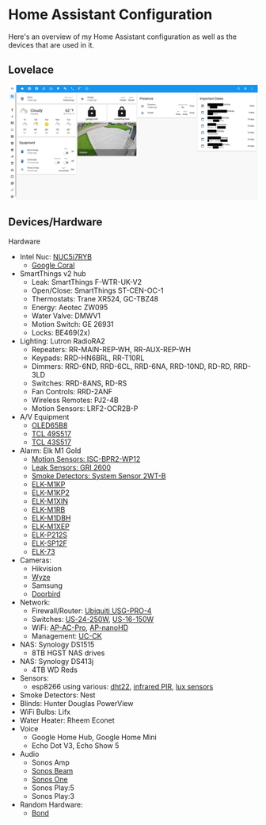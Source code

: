 # Home Assistant Configuration

Here's an overview of my Home Assistant configuration as well as the devices that are used in it.

## Lovelace

![alt text](https://raw.githubusercontent.com/JonGilmore/ha-personal/master/images/lovelace0.png)

## Devices/Hardware

Hardware

-   Intel Nuc: [NUC5i7RYB](https://www.intel.com/content/dam/support/us/en/documents/boardsandkits/NUC5i7RYB_NUC5i7RYBR_TechProdSpec.pdf)
    -   [Google Coral](https://coral.withgoogle.com/products/accelerator)
-   SmartThings v2 hub
    -   Leak: SmartThings F-WTR-UK-V2
    -   Open/Close: SmartThings ST-CEN-OC-1
    -   Thermostats: Trane XR524, GC-TBZ48
    -   Energy: Aeotec ZW095
    -   Water Valve: DMWV1
    -   Motion Switch: GE 26931
    -   Locks: BE469(2x)
-   Lighting: Lutron RadioRA2
    -   Repeaters: RR-MAIN-REP-WH, RR-AUX-REP-WH
    -   Keypads: RRD-HN6BRL, RR-T10RL
    -   Dimmers: RRD-6ND, RRD-6CL, RRD-6NA, RRD-10ND, RD-RD, RRD-3LD
    -   Switches: RRD-8ANS, RD-RS
    -   Fan Controls: RRD-2ANF
    -   Wireless Remotes: PJ2-4B
    -   Motion Sensors: LRF2-OCR2B-P
-   A/V Equipment
    -   [OLED65B8](https://www.rtings.com/tv/reviews/lg/b8-oled)
    -   [TCL 49S517](https://www.tclusa.com/products/home-theater/5-series/tcl-49-class-5-series-4k-uhd-hdr-roku-smart-tv-49s517)
    -   [TCL 43S517](https://www.tclusa.com/products/home-theater/5-series/tcl-43-class-5-series-4k-uhd-hdr-roku-smart-tv-43s517)
-   Alarm: Elk M1 Gold
    -   [Motion Sensors: ISC-BPR2-WP12](https://resource.boschsecurity.com/documents/BlueLine_Gen_2_Data_sheet_enUS_2603228171.pdf)
    -   [Leak Sensors: GRI 2600](http://www.grisk.com/images/product_pdfs/liquid_detection/2600_12volt_dc_water_sensor.pdf)
    -   [Smoke Detectors: System Sensor 2WT-B](https://www.systemsensor.com/en-us/Pages/2WT-B.aspx)
    -   [ELK-M1KP](https://www.elkproducts.com/products/elk-m1kp-m1-lcd-keypad)
    -   [ELK-M1KP2](https://www.elkproducts.com/products/elk-m1kp2-m1-lcd-low-profile-keypad)
    -   [ELK-M1XIN](https://www.elkproducts.com/products/elk-m1xin-m1-16-zone-input-expander)
    -   [ELK-M1RB](https://www.elkproducts.com/products/elk-m1rb-m1-relay-board)
    -   [ELK-M1DBH](https://www.elkproducts.com/products/elk-m1dbh-m1-data-bus-hub)
    -   [ELK-M1XEP](https://www.elkproducts.com/products/elk-m1xep-m1-ethernet-interface)
    -   [ELK-P212S](https://www.elkproducts.com/products/elk-p212s-supervised-remote-power-supply)
    -   [ELK-SP12F](https://www.elkproducts.com/product-catalog/elk-sp12f-flush-mount-speaker)
    -   [ELK-73](https://www.elkproducts.com/product-catalog/elk-73-echo-series-compact-speaker-20-watt-8-ohms)
-   Cameras:
    -   Hikvision
    -   [Wyze](https://wyze.com/wyze-cam.html)
    -   Samsung
    -   [Doorbird](https://www.doorbird.com/downloads/datasheet_d101s_en.pdf)
-   Network:
    -   Firewall/Router: [Ubiquiti USG-PRO-4](https://www.ui.com/unifi-routing/unifi-security-gateway-pro-4/)
    -   Switches: [US-24-250W](https://store.ui.com/products/unifiswitch-24-250w), [US-16-150W](https://store.ui.com/products/unifi-switch-16-150w)
    -   WiFi: [AP-AC-Pro](https://www.ui.com/unifi/unifi-ap-ac-pro/), [AP-nanoHD](https://unifi-nanohd.ui.com/)
    -   Management: [UC-CK](https://store.ui.com/products/unifi-cloud-key)
-   NAS: Synology DS1515
    -   8TB HGST NAS drives
-   NAS: Synology DS413j
    -   4TB WD Reds
-   Sensors:
    -   esp8266 using various: [dht22](https://www.amazon.com/gp/product/B014SMNBJC), [infrared PIR](https://www.amazon.com/gp/product/B016Y10B3O), [lux sensors](https://www.amazon.com/gp/product/B00AF278A8)
-   Smoke Detectors: Nest
-   Blinds: Hunter Douglas PowerView
-   WiFi Bulbs: Lifx
-   Water Heater: Rheem Econet
-   Voice
    -   Google Home Hub, Google Home Mini
    -   Echo Dot V3, Echo Show 5
-   Audio
    -   Sonos Amp
    -   [Sonos Beam](https://www.sonos.com/en-us/shop/beam.html)
    -   [Sonos One](https://www.sonos.com/en-us/shop/one.html)
    -   Sonos Play:5
    -   Sonos Play:3
-   Random Hardware:
    -   [Bond](https://bondhome.io/bond-bridge/)
